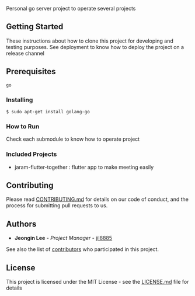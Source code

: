 Personal go server project to operate several projects

## Getting Started

These instructions about how to clone this project for developing and testing purposes. See deployment to know how to deploy the project on a release channel

## Prerequisites
```
go
```

### Installing
```
$ sudo apt-get install golang-go
```

### How to Run
Check each submodule to know how to operate project

### Included Projects
* jaram-flutter-together : flutter app to make meeting easily

## Contributing

Please read [CONTRIBUTING.md](https://gist.github.com/PurpleBooth/b24679402957c63ec426) for details on our code of conduct, and the process for submitting pull requests to us.

## Authors

* **Jeongin Lee** - *Project Manager* - [jil8885](https://github.com/jil8885)

See also the list of [contributors](https://github.com/Jaram/go-jaram-backend/contributors) who participated in this project.

## License

This project is licensed under the MIT License - see the [LICENSE.md](LICENSE) file for details
